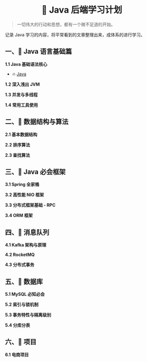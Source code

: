  <h1 align="center">&#x1F4DC Java 后端学习计划 </h1>

> 一切伟大的行动和思想，都有一个微不足道的开始。 

记录 Java 学习的内容，将平常看到的文章整理出来，成体系的进行学习。

## 一、:rocket: Java 语言基础篇

**1.1 Java 基础语法核心**

-   :fire: [Java]()​

**1.2 深入浅出 JVM**

**1.3 并发与多线程**

**1.4 常用工具使用**

## 二、:rocket: 数据结构与算法

**2.1 基本数据结构**

**2.2 排序算法**

**2.3 查找算法**

## 三、:rocket: Java 必会框架

**3.1 Spring 全家桶**

**3.2 高性能 NIO 框架**

**3.3 分布式框架基础 - RPC**

**3.4 ORM 框架**

##  四、:rocket: 消息队列

**4.1 Kafka 架构与原理**

**4.2 RocketMQ**

**4.3 分布式事务**

## 五、:rocket: 数据库

**5.1 MySQL 必知必会**

**5.2 索引与锁机制**

**5.3 事务特性与隔离级别**

**5.4 分库分表**

## 六、:rocket: 项目

**6.1 电商项目**